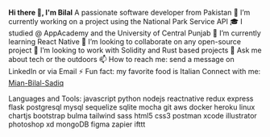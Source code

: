 **Hi there 👋, I'm Bilal**
A passionate software developer from Pakistan
🔭 I’m currently working on a project using the National Park Service API
🎓 I studied @ AppAcademy and the University of Central Punjab
🌱 I’m currently learning React Native
👯 I’m looking to collaborate on any open-source project
🤔 I’m looking to work with Solidity and Rust based projects
💬 Ask me about tech or the outdoors
📫 How to reach me: send a message on LinkedIn or via Email
⚡ Fun fact: my favorite food is Italian 
Connect with me:
[Mian-Bilal-Sadiq](https://www.linkedin.com/in/mian-bilal-sadiq-904a81175/)

Languages and Tools:
javascript python nodejs reactnative redux express flask postgresql mysql sequelize sqlite mocha git aws docker heroku linux chartjs bootstrap bulma tailwind sass html5 css3 postman xcode illustrator photoshop xd mongoDB figma zapier ifttt



<!---
BilalSadiq421/BilalSadiq421 is a ✨ special ✨ repository because its `README.md` (this file) appears on your GitHub profile.
You can click the Preview link to take a look at your changes.
--->
